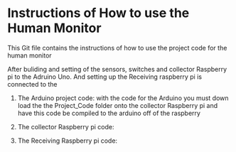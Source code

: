 # Instructions of How to use the Human Monitor
This Git file contains the instructions of how to use the project code for the human monitor 

After buliding and setting of the sensors, switches and collector Raspberry pi to the Adruino Uno. And setting up the Receiving raspberry pi is connected to the 

1. The Arduino project code: with the code for the Arduino you must down load the the Project_Code folder onto the collector Raspberry pi and have this code be compiled to the arduino off of the raspberry  

2. The collector Raspberry pi code:

3. The Receiving Raspberry pi code:
